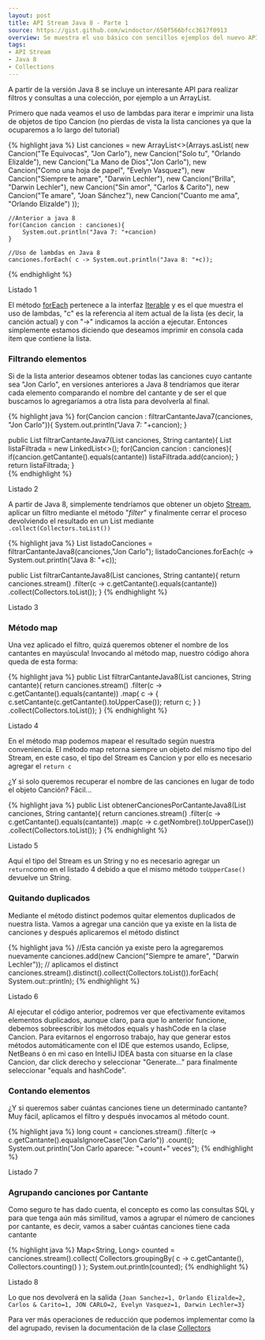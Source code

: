 ```yaml
---
layout: post
title: API Stream Java 8 - Parte 1
source: https://gist.github.com/windoctor/650f566bfcc3617f0913
overview: Se muestra el uso básico con sencillos ejemplos del nuevo API Stream de Java 8.
tags:
- API Stream
- Java 8
- Collections
---
```



A partir de la versión Java 8 se incluye un interesante API para realizar filtros y consultas a una colección, por ejemplo a un ArrayList.

Primero que nada veamos el uso de lambdas para iterar e imprimir una lista de objetos de tipo Cancion (no pierdas de vista la lista canciones ya que la ocuparemos a lo largo del tutorial)

{% highlight java %}
	List<Cancion> canciones = new ArrayList<>(Arrays.asList(
		new Cancion("Te Equivocas", "Jon Carlo"),
		new Cancion("Solo tu", "Orlando Elizalde"),
		new Cancion("La Mano de Dios","Jon Carlo"),
		new Cancion("Como una hoja de papel", "Evelyn Vasquez"),
		new Cancion("Siempre te amare", "Darwin Lechler"),
		new Cancion("Brilla", "Darwin Lechler"),
		new Cancion("Sin amor", "Carlos & Carito"),
		new Cancion("Te amare", "Joan Sánchez"),
		new Cancion("Cuanto me ama", "Orlando Elizalde")
	));
		
	//Anterior a java 8
	for(Cancion cancion : canciones){
		System.out.println("Java 7: "+cancion)
	}
	
	//Uso de lambdas en Java 8
	canciones.forEach( c -> System.out.println("Java 8: "+c));
{% endhighlight %}

<p class="codigo">
Listado 1
</p>


El método [forEach](https://docs.oracle.com/javase/8/docs/api/java/lang/Iterable.html#forEach-java.util.function.Consumer-) pertenece a la interfaz [Iterable](https://docs.oracle.com/javase/8/docs/api/java/lang/Iterable.html) y es el que muestra el uso de lambdas, "c" es la referencia al item actual de la lista (es decir, la canción actual) y con "->" indicamos la acción a ejecutar. Entonces simplemente estamos diciendo que deseamos imprimir en consola cada item que contiene la lista.



### Filtrando elementos


Si de la lista anterior deseamos obtener todas las canciones cuyo cantante sea "Jon Carlo", en versiones anteriores a Java 8 tendríamos que iterar cada elemento comparando el nombre del cantante y de ser el que buscamos lo agregaríamos a otra lista para devolverla al final.


{% highlight java %}
for(Cancion cancion : filtrarCantanteJava7(canciones, "Jon Carlo")){
	System.out.println("Java 7: "+cancion);
}
							
public List<Cancion> filtrarCantanteJava7(List<Cancion> canciones, String cantante){
	List<Cancion> listaFiltrada = new LinkedList<>();
	for(Cancion cancion : canciones){
		if(cancion.getCantante().equals(cantante))
			listaFiltrada.add(cancion);
	}
	return listaFiltrada;
}	
{% endhighlight %}

<p class="codigo">
Listado 2
</p>

A partir de Java 8, simplemente tendríamos que obtener un objeto [Stream](https://docs.oracle.com/javase/8/docs/api/java/util/stream/Stream.html), aplicar un filtro mediante el método "*filter*" y finalmente cerrar el proceso devolviendo el resultado en un List mediante `.collect(Collectors.toList())`


{% highlight java %}
List<Cancion> listadoCanciones = filtrarCantanteJava8(canciones,"Jon Carlo");
listadoCanciones.forEach(c -> System.out.println("Java 8: "+c));

public List<Cancion> filtrarCantanteJava8(List<Cancion> canciones, String cantante){
	return canciones.stream()
	                .filter(c -> c.getCantante().equals(cantante))
	                .collect(Collectors.toList());
}
{% endhighlight %}
<p class="codigo">
Listado 3
</p>


### Método map

Una vez aplicado el filtro, quizá queremos obtener el nombre de los cantantes en mayúscula! Invocando al método map, nuestro código ahora queda de esta forma:


{% highlight java %}
public List<Cancion> filtrarCantanteJava8(List<Cancion> canciones, 												String cantante){
	return canciones.stream()
	.filter(c -> c.getCantante().equals(cantante))
	.map( c -> {
			c.setCantante(c.getCantante().toUpperCase());
			return c;
		}
	)
	.collect(Collectors.toList());
} 
{% endhighlight %}

<p class="codigo">
Listado 4
</p>

En el método map podemos mapear el resultado según nuestra conveniencia. El método map retorna siempre un objeto del mismo tipo del Stream, en este caso, el tipo del Stream es Cancion y por ello es necesario agregar el `return c`

¿Y si solo queremos recuperar el nombre de las canciones en lugar de todo el objeto Canción? Fácil...


{% highlight java %}
public List<String> obtenerCancionesPorCantanteJava8(List<Cancion> canciones, String cantante){
	return canciones.stream()
		.filter(c -> c.getCantante().equals(cantante))
		.map(c -> c.getNombre().toUpperCase())
		.collect(Collectors.toList());
}
{% endhighlight %}

<p class="codigo">
Listado 5
</p>

Aquí el tipo del Stream es un String y no es necesario agregar un `return`como en el listado 4 debido a que el mismo método `toUpperCase()` devuelve un String.

### Quitando duplicados
Mediante el método distinct podemos quitar elementos duplicados de nuestra lista. Vamos a agregar una canción que ya existe en la lista de canciones y después aplicaremos el método distinct

{% highlight java %}
//Esta canción ya existe pero la agregaremos nuevamente
canciones.add(new Cancion("Siempre te amare", "Darwin Lechler"));
// aplicamos el distinct
canciones.stream().distinct().collect(Collectors.toList()).forEach( System.out::println);
{% endhighlight %}
<p class="codigo">
Listado 6
</p>

Al ejecutar el código anterior, podremos ver que efectivamente evitamos elementos duplicados, aunque claro, para que lo anterior funcione, debemos sobreescribir los métodos equals y hashCode en la clase Cancion. Para evitarnos el engorroso trabajo, hay que generar estos métodos automáticamente con el IDE que estemos usando, Eclipse, NetBeans ó en mi caso en IntelliJ IDEA basta con situarse en la clase Cancion, dar click derecho y seleccionar "Generate..." para finalmente seleccionar "equals and hashCode". 

### Contando elementos
¿Y si queremos saber cuántas canciones tiene un determinado cantante? Muy fácil, aplicamos el filtro y después invocamos al método count.

{% highlight java %}
long count = canciones.stream()
	.filter(c -> c.getCantante().equalsIgnoreCase("Jon Carlo"))
	.count();
System.out.println("Jon Carlo aparece: "+count+" veces");
{% endhighlight %}
<p class="codigo">
Listado 7
</p>

### Agrupando canciones por Cantante
Como seguro te has dado cuenta, el concepto es como las consultas SQL y para que tenga aún más similitud, vamos a agrupar el número de canciones por cantante, es decir, vamos a saber cuántas canciones tiene cada cantante

{% highlight java %}
Map<String, Long> counted = canciones.stream().collect(
	Collectors.groupingBy( 
		c -> c.getCantante(), Collectors.counting()
	)
);
System.out.println(counted);
{% endhighlight %}
<p class="codigo">
Listado 8
</p>

Lo que nos devolverá en la salida
`{Joan Sanchez=1, Orlando Elizalde=2, Carlos & Carito=1, JON CARLO=2, Evelyn Vasquez=1, Darwin Lechler=3}`

Para ver más operaciones de reducción que podemos implementar como la del agrupado, revisen la documentación de la clase [Collectors](https://docs.oracle.com/javase/8/docs/api/java/util/stream/Collectors.html)
